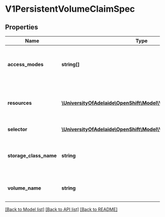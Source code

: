 # V1PersistentVolumeClaimSpec

## Properties
Name | Type | Description | Notes
------------ | ------------- | ------------- | -------------
**access_modes** | **string[]** | AccessModes contains the desired access modes the volume should have. More info: http://kubernetes.io/docs/user-guide/persistent-volumes#access-modes-1 | [optional] 
**resources** | [**\UniversityOfAdelaide\OpenShift\Model\V1ResourceRequirements**](V1ResourceRequirements.md) | Resources represents the minimum resources the volume should have. More info: http://kubernetes.io/docs/user-guide/persistent-volumes#resources | [optional] 
**selector** | [**\UniversityOfAdelaide\OpenShift\Model\V1LabelSelector**](V1LabelSelector.md) | A label query over volumes to consider for binding. | [optional] 
**storage_class_name** | **string** | Name of the StorageClass required by the claim. More info: http://kubernetes.io/docs/user-guide/persistent-volumes#class-1 | [optional] 
**volume_name** | **string** | VolumeName is the binding reference to the PersistentVolume backing this claim. | [optional] 

[[Back to Model list]](../README.md#documentation-for-models) [[Back to API list]](../README.md#documentation-for-api-endpoints) [[Back to README]](../README.md)


